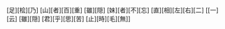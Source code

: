 [足][桧][乃] [山][者][百][重] [雖][隠] [妹][者][不][忘] [直][相][左][右][二] [[一][云] [雖][隠] [君][乎][思][苦] [止][時][毛][無]]
